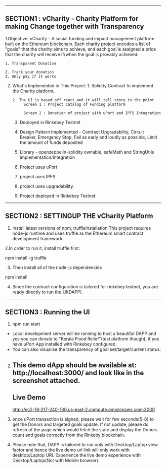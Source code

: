 ---------------------------------------------------------------
SECTION1 : vCharity - Charity Platform for making Change together with Transparency
--------------------------------------------------------------
1.Objective: vCharity - A social funding and impact management platform built on the Ethereum blockchain.
Each charity project encodes a list of "goals" that the charity aims to achieve, and each goal is assigned a price that the charity will receive if/when the goal is provably achieved.

    1. Transparent Donation

    2. Track your donation
    3. Only pay if it works


2. What's Implemented in This Project:
       1. Solidity Contract to implement the Charity platform. 

       2. The UI is based off react and it will tell story to the point
            Screen 1 : Project Catalog of Funding platform

            Screen 2 : Donation of project with uPort and IPFS Integration

     3. Deployed in Rinkebey Testnet

     4. Design Pattern Implemented - Contract Upgradability, Circuit Breaker, Emergency Stop, Fail as early and loudly as possible, Limit the amount of funds deposited
     5. Library - openzeppelin-solidity ownable, safeMath and StringUtils implementation/Integration
     6. Project uses uPort
     7. project uses IPFS
     8. project uses upgradability.
     9. Project deployed in Rinkebey Testnet.


----------------------------------------------------------------------
SECTION2 : SETTINGUP THE vCharity Platform
----------------------------------------------------------------------
1. Install latest versions of npm, truffleInstallation
This project requires node-js runtime and uses truffle as the Ethereum smart contract development framework.

2.In order to run it, install truffle first:

npm install -g truffle

3. Then install all of the node-js dependencies

npm install

4. Since the contract configuration is tailored for rinkebey testnet, you are ready directly to run the UI(DAPP).


----------------------------------------------------------------------
SECTION3 : Running the UI
----------------------------------------------------------------------
1. npm run start
- Local development server will be running to host a beautiful DAPP and yes you can donate to "Kerala Flood Relief"(test platform though), if you have uPort App installed with Rinkebey configured.
- You can also visualise the transparency of goal set/target/current status.

2.  This demo dApp should be available at: http://localhost:3000/ and look like in the screenshot attached.
    ----------
    Live Demo
    ---------
    http://ec2-18-217-240-130.us-east-2.compute.amazonaws.com:3000
    
3. once uPort transaction is signed, please wait for few seconds(5-8) to get the Donors and targeted goals update. If not update, please do refresh of the page which would fetch the state and display the Donors count and goals correctly from the Rinkeby blockchain.

4. Please note that, DAPP is tailored to run only with Desktop/Laptop view factor and hence the live demo url link will only work with desktop/Laptop URI. Experience the live demo experience with Desktop/Laptop(Not with Mobile browser).
